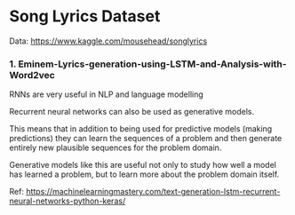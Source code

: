 # Song Lyrics Dataset


Data: https://www.kaggle.com/mousehead/songlyrics


### 1. Eminem-Lyrics-generation-using-LSTM-and-Analysis-with-Word2vec

RNNs are very useful in NLP and language modelling

Recurrent neural networks can also be used as generative models.

This means that in addition to being used for predictive models (making predictions) they can learn the sequences of a problem and then generate entirely new plausible sequences for the problem domain.

Generative models like this are useful not only to study how well a model has learned a problem, but to learn more about the problem domain itself.

Ref: https://machinelearningmastery.com/text-generation-lstm-recurrent-neural-networks-python-keras/
